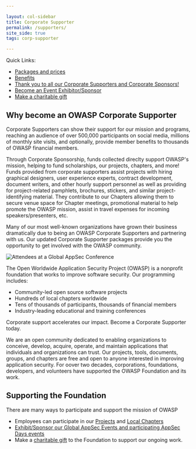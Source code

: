 ```yaml
---

layout: col-sidebar
title: Corporate Supporter
permalink: /supporters/
site_side: true
tags: corp-supporter

---
```

Quick Links:

- [Packages and prices](https://owasp.org/supporters/packages)
- [Benefits](https://owasp.org/supporters/benefits)
- [Thank you to all our Corporate Supporters and Corporate Sponsors!](https://owasp.org/supporters/list)
- [Become an Event Exhibitor/Sponsor](events@owasp.com)
- [Make a charitable gift](https://owasp.org/donate/?reponame=owasp.github.io)

## Why become an OWASP Corporate Supporter

Corporate Supporters can show their support for our mission and programs, reaching an audience of over 500,000 participants on social media, millions of monthly site visits, and optionally, provide member benefits to thousands of OWASP financial members. 

Through Corporate Sponsorship, funds collected direclty support OWASP's mission, helping to fund scholarships, our projects, chapters, and more! Funds provided from corporate supporters assist projects with hiring graphical designers, user experience experts, contract development, document writers, and other hourly support personnel as well as providing for project-related pamphlets, brochures, stickers, and similar project-identifying material. They contribute to our Chapters allowing them to secure venue space for Chapter meetings, promotional material to help promote the OWASP mission, assist in travel expenses for incoming speakers/presenters, etc.

Many of our most well-known organizations have grown their business dramatically due to being an OWASP Corporate Supporters and partnering with us. Our updated Corporate Supporter packages provide you the opportunity to get involved with the OWASP community. 

![Attendees at a Global AppSec Conference](/assets/images/web/global-conference.png)

The Open Worldwide Application Security Project (OWASP) is a nonprofit foundation that works to improve software security. Our programming includes:

- Community-led open source software projects
- Hundreds of local chapters worldwide
- Tens of thousands of participants, thousands of financial members
- Industry-leading educational and training conferences

<p class="callout-mono right">Corporate support accelerates our impact. Become a Corporate Supporter today.</p>

We are an open community dedicated to enabling organizations to conceive, develop, acquire, operate, and maintain applications that individuals and organizations can trust. Our projects, tools, documents, groups, and chapters are free and open to anyone interested in improving application security. For oover two decades, corporations, foundations, developers, and volunteers have supported the OWASP Foundation and its work. 

## Supporting the Foundation

There are many ways to participate and support the mission of OWASP

- Employees can participate in our [Projects](/projects) and [Local Chapters](/chapters)
- [Exhibit/Sponsor our Global AppSec Events and participating AppSec Days events](mailto:events@owasp.com)
- Make a [charitable gift](/donate) to the Foundation to support our ongoing work.
